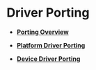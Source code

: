 # Driver Porting<a name="EN-US_TOPIC_0000001200252099"></a>

-   **[Porting Overview](porting-smallchip-driver-overview.md)**  

-   **[Platform Driver Porting](porting-smallchip-driver-plat.md)**  

-   **[Device Driver Porting](porting-smallchip-driver-oom.md)**  


